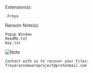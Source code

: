 Extension(s): 
```
.Freya
```
Ransom Note(s): 
```
Popup Window
ReadMe.txt
Key.txt
```
![Note](https://github.com/user-attachments/assets/cc292871-2e0c-495a-8022-8feb7bb82174)
```
Contact with us to recover your files:
freyaransomwareproject@protonmail.com
```
